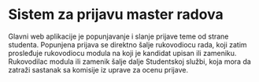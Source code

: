 # Sistem za prijavu master radova
 
Glavni web aplikacije je popunjavanje i slanje prijave teme od strane studenta. Popunjena prijava se direktno šalje rukovodiocu rada, koji zatim prosleđuje rukovodiocu modula na koji je kandidat upisan ili zameniku. Rukovodilac modula ili zamenik šalje dalje Studentskoj službi, koja mora da zatraži sastanak sa komisije iz uprave za ocenu prijave.
